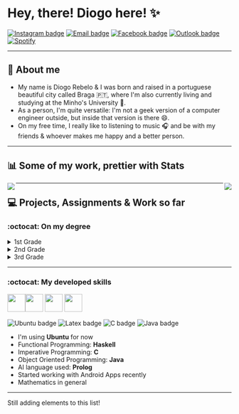 # Hey, there! Diogo here! :sparkles:
<p style="text-align:center">
 
[![Instagram badge](https://img.shields.io/badge/-Instagram-purple?style=for-the-badge&logo=Instagram&logoColor=white)](https://www.instagram.com/ilkpz_/)
[![Email badge](https://img.shields.io/badge/-Gmail-c71610?style=for-the-badge&logo=Gmail&logoColor=white)](mailto:collabs.ilkpz@gmail.com)
[![Facebook badge](https://img.shields.io/badge/Facebook-1877F2?style=for-the-badge&logo=facebook&logoColor=white)](https://www.facebook.com/digzere)
[![Outlook badge](https://img.shields.io/badge/Microsoft_Outlook-0078D4?style=for-the-badge&logo=microsoft-outlook&logoColor=white)](mailto:diogorebelo17@hotmail.com)
[![Spotify](https://img.shields.io/badge/DiogoRebelo-1ED760?&style=for-the-badge&logo=spotify&logoColor=white)](https://open.spotify.com/user/diogorebelo9?si=146adeed120d453b)

<!--![](images/BannerGit.jpg)-->
- - - - - - - - - - - - - -
## :purple_heart: About me
  * My name is Diogo Rebelo & I was born and raised in a portuguese beautiful city called Braga 🇵🇹, where I'm also currently living and studying at the Minho's University 📑.
  * As a person, I'm quite versatile: I'm not a geek version of a computer engineer outside, but inside that version is there :smile:.
  * On my free time, I really like to listening to music 🎧 and be with my friends & whoever makes me happy and a better person.
- - - - - - - - - - - - - - - - - -
## :bar_chart: Some of my work, prettier with Stats
<a href="https://github.com/anuraghazra/github-readme-stats">
  <img align="left" src="https://github-readme-stats.vercel.app/api?username=Diogo-da-Silva-Rebelo&show_icons=true&theme=radical&include_all_commits=true&count_private=true" />
</a>
<a href="https://github.com/anuraghazra/github-readme-stats">
  <img align="right" src="https://github-readme-stats.vercel.app/api/top-langs/?username=Diogo-da-Silva-Rebelo&layout=compact&theme=radical" />
</a>

- - - - - - - - - - - - - - - - -
## :computer: Projects, Assignments & Work so far
### :octocat: On my degree

<details>
  <summary>1st Grade</summary>

<table style="border-collapse:collapse;border-spacing:0" class="tg"><thead><tr><td style="border-color:inherit;border-style:solid;border-width:1px;font-family:Arial, sans-serif;font-size:14px;overflow:hidden;padding:10px 5px;text-align:left;vertical-align:middle;word-break:normal" rowspan="2">1st Grade</td><td style="border-color:inherit;border-style:solid;border-width:1px;font-family:Arial, sans-serif;font-size:14px;overflow:hidden;padding:10px 5px;text-align:left;vertical-align:middle;word-break:normal">1st Semester</td><td style="border-color:inherit;border-style:solid;border-width:1px;font-family:Arial, sans-serif;font-size:14px;overflow:hidden;padding:10px 5px;text-align:left;vertical-align:middle;word-break:normal">Laboratórios de Informática I</td><td style="border-color:inherit;border-style:solid;border-width:1px;color:#00E;font-family:Arial, sans-serif;font-size:14px;overflow:hidden;padding:10px 5px;text-align:left;text-decoration:underline;vertical-align:top;word-break:normal" colspan="2"><a href="https://github.com/Diogo-da-Silva-Rebelo/University/tree/master/1st_Grade/1st_Semester/LI1" target="_blank" rel="noopener noreferrer">Recriação do Jogo Clássico "Excite Bike"</a></td></tr><tr><td style="border-color:inherit;border-style:solid;border-width:1px;font-family:Arial, sans-serif;font-size:14px;overflow:hidden;padding:10px 5px;text-align:left;vertical-align:middle;word-break:normal">2nd Semester</td><td style="border-color:inherit;border-style:solid;border-width:1px;font-family:Arial, sans-serif;font-size:14px;overflow:hidden;padding:10px 5px;text-align:left;vertical-align:middle;word-break:normal">Laboratórios de Informática II</td><td style="border-color:inherit;border-style:solid;border-width:1px;color:#00E;font-family:Arial, sans-serif;font-size:14px;overflow:hidden;padding:10px 5px;text-align:left;text-decoration:underline;vertical-align:top;word-break:normal" colspan="2"><a href="https://github.com/Diogo-da-Silva-Rebelo/University/tree/master/1st_Grade/2nd_Semester/LI2/LI2PL7G4" target="_blank" rel="noopener noreferrer">Recriação do Jogo Matemático "Rastros"</a></td></tr></thead></table>
 </details>
 
 <details>
 <summary>2nd Grade</summary>
<table style="border-collapse:collapse;border-spacing:0" class="tg"><thead><tr><td style="border-color:black;border-style:solid;border-width:1px;font-family:Arial, sans-serif;font-size:14px;overflow:hidden;padding:10px 5px;text-align:center;vertical-align:middle;word-break:normal" rowspan="6">2nd Grade</td><td style="border-color:black;border-style:solid;border-width:1px;font-family:Arial, sans-serif;font-size:14px;overflow:hidden;padding:10px 5px;text-align:center;vertical-align:middle;word-break:normal">1st Semester</td><td style="border-color:black;border-style:solid;border-width:1px;font-family:Arial, sans-serif;font-size:14px;overflow:hidden;padding:10px 5px;text-align:center;vertical-align:middle;word-break:normal">Comunicações de Dados</td><td style="border-color:black;border-style:solid;border-width:1px;font-family:Arial, sans-serif;font-size:14px;overflow:hidden;padding:10px 5px;text-align:center;vertical-align:middle;word-break:normal"><a href="https://github.com/Diogo-da-Silva-Rebelo/University/tree/master/2nd_Grade/1st_Semester/Comunicacao_de_Dados/Projeto" target="_blank" rel="noopener noreferrer">Sistema de Conversão de Ficheiros</a></td></tr><tr><td style="border-color:black;border-style:solid;border-width:1px;font-family:Arial, sans-serif;font-size:14px;overflow:hidden;padding:10px 5px;text-align:center;vertical-align:middle;word-break:normal" rowspan="5">2nd Semester</td><td style="border-color:black;border-style:solid;border-width:1px;font-family:Arial, sans-serif;font-size:14px;overflow:hidden;padding:10px 5px;text-align:center;vertical-align:middle;word-break:normal">Laboratórios de Informática III</td><td style="border-color:black;border-style:solid;border-width:1px;font-family:Arial, sans-serif;font-size:14px;overflow:hidden;padding:10px 5px;text-align:center;vertical-align:middle;word-break:normal"><a href="https://github.com/Diogo-da-Silva-Rebelo/University/tree/master/2nd_Grade/2nd_Semester/LI3" target="_blank" rel="noopener noreferrer">Serviço de Gestão de Recomendações</a></td></tr><tr><td style="border-color:black;border-style:solid;border-width:1px;font-family:Arial, sans-serif;font-size:14px;overflow:hidden;padding:10px 5px;text-align:center;vertical-align:middle;word-break:normal" rowspan="2">Programação Orientada aos Objetos</td><td style="border-color:black;border-style:solid;border-width:1px;font-family:Arial, sans-serif;font-size:14px;overflow:hidden;padding:10px 5px;text-align:center;vertical-align:middle;word-break:normal"><a href="https://github.com/Diogo-da-Silva-Rebelo/University/tree/master/2nd_Grade/2nd_Semester/POO/Projeto" target="_blank" rel="noopener noreferrer">Gestão de Equipas de Futebol - "Football Manager"</a></td></tr><tr><td style="border-color:black;border-style:solid;border-width:1px;font-family:Arial, sans-serif;font-size:14px;overflow:hidden;padding:10px 5px;text-align:center;vertical-align:middle;word-break:normal"><a href="https://github.com/Diogo-da-Silva-Rebelo/University/tree/master/2nd_Grade/2nd_Semester/POO/Fichas_Praticas" target="_blank" rel="noopener noreferrer">Resolução de Fichas e Testes/Exames</a></td></tr><tr><td style="border-color:black;border-style:solid;border-width:1px;font-family:Arial, sans-serif;font-size:14px;overflow:hidden;padding:10px 5px;text-align:center;vertical-align:middle;word-break:normal" rowspan="2">Sistemas Operativos</td><td style="border-color:black;border-style:solid;border-width:1px;font-family:Arial, sans-serif;font-size:14px;overflow:hidden;padding:10px 5px;text-align:center;vertical-align:middle;word-break:normal"><a href="https://github.com/Diogo-da-Silva-Rebelo/University/tree/master/2nd_Grade/2nd_Semester/SO/Aurras:%20Processamento%20de%20Ficheiros%20de%20Audio" target="_blank" rel="noopener noreferrer">Serviço de aplicação de filtros de áudio por clientes</a></td></tr><tr><td style="border-color:black;border-style:solid;border-width:1px;font-family:Arial, sans-serif;font-size:14px;overflow:hidden;padding:10px 5px;text-align:center;vertical-align:middle;word-break:normal"><a href="https://github.com/Diogo-da-Silva-Rebelo/University/tree/master/2nd_Grade/2nd_Semester/SO/GuioesPraticos" target="_blank" rel="noopener noreferrer">Resolução de Guiões, Fichas &amp; Apontamentos</a></td></tr></thead></table>
</details>

<details>
<summary>3rd Grade</summary>
<table style="border-collapse:collapse;border-spacing:0" class="tg"><thead><tr><td style="border-color:inherit;border-style:solid;border-width:1px;font-family:Arial, sans-serif;font-size:14px;overflow:hidden;padding:10px 5px;text-align:center;vertical-align:middle;word-break:normal" rowspan="16">3rd Grade</td><td style="border-color:inherit;border-style:solid;border-width:1px;font-family:Arial, sans-serif;font-size:14px;overflow:hidden;padding:10px 5px;text-align:center;vertical-align:middle;word-break:normal" rowspan="10">1st Semester</td><td style="border-color:inherit;border-style:solid;border-width:1px;font-family:Arial, sans-serif;font-size:14px;overflow:hidden;padding:10px 5px;text-align:center;vertical-align:middle;word-break:normal">Comunicações Por Computador</td><td style="border-color:inherit;border-style:solid;border-width:1px;font-family:Arial, sans-serif;font-size:14px;overflow:hidden;padding:10px 5px;text-align:center;vertical-align:middle;word-break:normal"><a href="https://github.com/Diogo-da-Silva-Rebelo/University/tree/master/3rd_Grade/1st%20_Semester/CC" target="_blank" rel="noopener noreferrer">Trabalhos Práticos (Peer2Peer)</a></td></tr><tr><td style="border-color:inherit;border-style:solid;border-width:1px;font-family:Arial, sans-serif;font-size:14px;overflow:hidden;padding:10px 5px;text-align:center;vertical-align:middle;word-break:normal" rowspan="2">Desenvolvimento de Sistemas e Software</td><td style="border-color:inherit;border-style:solid;border-width:1px;font-family:Arial, sans-serif;font-size:14px;overflow:hidden;padding:10px 5px;text-align:center;vertical-align:middle;word-break:normal"><a href="https://github.com/Diogo-da-Silva-Rebelo/University/tree/master/3rd_Grade/1st%20_Semester/DSS/Projeto" target="_blank" rel="noopener noreferrer">Sistema de Gestão e Reparação de Equipamentos</a></td></tr><tr><td style="border-color:inherit;border-style:solid;border-width:1px;font-family:Arial, sans-serif;font-size:14px;overflow:hidden;padding:10px 5px;text-align:center;vertical-align:middle;word-break:normal"><a href="https://github.com/Diogo-da-Silva-Rebelo/University/tree/master/3rd_Grade/1st%20_Semester/DSS/Fichas_Praticas" target="_blank" rel="noopener noreferrer">Resolução de Fichas, Exercícios &amp; Apontamentos</a></td></tr><tr><td style="border-color:inherit;border-style:solid;border-width:1px;font-family:Arial, sans-serif;font-size:14px;overflow:hidden;padding:10px 5px;text-align:center;vertical-align:middle;word-break:normal">Cálculo de Programas</td><td style="border-color:inherit;border-style:solid;border-width:1px;font-family:Arial, sans-serif;font-size:14px;overflow:hidden;padding:10px 5px;text-align:center;vertical-align:middle;word-break:normal"><a href="https://github.com/Diogo-da-Silva-Rebelo/University/tree/master/3rd_Grade/1st%20_Semester/CP/Projeto" target="_blank" rel="noopener noreferrer">Conjunto de Problemas</a></td></tr><tr><td style="border-color:inherit;border-style:solid;border-width:1px;font-family:Arial, sans-serif;font-size:14px;overflow:hidden;padding:10px 5px;text-align:center;vertical-align:middle;word-break:normal"></td><td style="border-color:inherit;border-style:solid;border-width:1px;font-family:Arial, sans-serif;font-size:14px;overflow:hidden;padding:10px 5px;text-align:center;vertical-align:middle;word-break:normal"><a href="https://github.com/Diogo-da-Silva-Rebelo/University/tree/master/3rd_Grade/1st%20_Semester/CP/Fichas_Praticas" target="_blank" rel="noopener noreferrer">Fichas &amp; Apontamentos</a></td></tr><tr><td style="border-color:inherit;border-style:solid;border-width:1px;font-family:Arial, sans-serif;font-size:14px;overflow:hidden;padding:10px 5px;text-align:center;vertical-align:middle;word-break:normal" rowspan="2">Inteligência Artificial</td><td style="border-color:inherit;border-style:solid;border-width:1px;font-family:Arial, sans-serif;font-size:14px;overflow:hidden;padding:10px 5px;text-align:center;vertical-align:middle;word-break:normal"><a href="https://github.com/Diogo-da-Silva-Rebelo/University/tree/master/3rd_Grade/1st%20_Semester/IA/Projeto" target="_blank" rel="noopener noreferrer">Gestão de um Centro de Distribuição: "Green Distribution"</a></td></tr><tr><td style="border-color:inherit;border-style:solid;border-width:1px;font-family:Arial, sans-serif;font-size:14px;overflow:hidden;padding:10px 5px;text-align:center;vertical-align:middle;word-break:normal"><a href="https://github.com/Diogo-da-Silva-Rebelo/University/tree/master/3rd_Grade/1st%20_Semester/IA/Fichas_Testes" target="_blank" rel="noopener noreferrer">Resolução de Fichas, Testes &amp; Apontamentos</a></td></tr><tr><td style="border-color:inherit;border-style:solid;border-width:1px;font-family:Arial, sans-serif;font-size:14px;overflow:hidden;padding:10px 5px;text-align:center;vertical-align:middle;word-break:normal">Laboratórios de Informática IV</td><td style="border-color:inherit;border-style:solid;border-width:1px;font-family:Arial, sans-serif;font-size:14px;overflow:hidden;padding:10px 5px;text-align:center;vertical-align:middle;word-break:normal"><a href="https://github.com/Diogo-da-Silva-Rebelo/University/tree/master/3rd_Grade/1st%20_Semester/LI4/Projeto" target="_blank" rel="noopener noreferrer">Guia Para Locais de Interesse: "Mangiare"</a></td></tr><tr><td style="border-color:inherit;border-style:solid;border-width:1px;font-family:Arial, sans-serif;font-size:14px;overflow:hidden;padding:10px 5px;text-align:center;vertical-align:middle;word-break:normal" rowspan="2">Sistemas Distribuídos</td><td style="border-color:inherit;border-style:solid;border-width:1px;font-family:Arial, sans-serif;font-size:14px;overflow:hidden;padding:10px 5px;text-align:center;vertical-align:middle;word-break:normal"><a href="https://github.com/Diogo-da-Silva-Rebelo/University/tree/master/3rd_Grade/1st%20_Semester/SD/Projeto" target="_blank" rel="noopener noreferrer">Serviço de Reserva e Gestão de Voos</a></td></tr><tr><td style="border-color:inherit;border-style:solid;border-width:1px;font-family:Arial, sans-serif;font-size:14px;overflow:hidden;padding:10px 5px;text-align:center;vertical-align:middle;word-break:normal"><a href="https://github.com/Diogo-da-Silva-Rebelo/University/tree/master/3rd_Grade/1st%20_Semester/SD/Guioes_Testes" target="_blank" rel="noopener noreferrer">Resolução de Guiões, Exercícios &amp; Apontamentos</a></td></tr><tr><td style="border-color:black;border-style:solid;border-width:1px;font-family:Arial, sans-serif;font-size:14px;overflow:hidden;padding:10px 5px;text-align:center;vertical-align:middle;word-break:normal" rowspan="6">2nd Semester</td><td style="border-color:black;border-style:solid;border-width:1px;font-family:Arial, sans-serif;font-size:14px;overflow:hidden;padding:10px 5px;text-align:center;vertical-align:middle;word-break:normal" rowspan="2">Computação Gráfica</td><td style="border-color:black;border-style:solid;border-width:1px;font-family:Arial, sans-serif;font-size:14px;overflow:hidden;padding:10px 5px;text-align:center;vertical-align:middle;word-break:normal"><a href="https://github.com/Diogo-da-Silva-Rebelo/University/tree/master/3rd_Grade/2nd_Semester/CG/Projeto" target="_blank" rel="noopener noreferrer">Conjunto de Guiões - Sistema Solar</a></td></tr><tr><td style="border-color:black;border-style:solid;border-width:1px;font-family:Arial, sans-serif;font-size:14px;overflow:hidden;padding:10px 5px;text-align:center;vertical-align:middle;word-break:normal"><a href="https://github.com/Diogo-da-Silva-Rebelo/University/tree/master/3rd_Grade/2nd_Semester/CG/Guioes_Praticos" target="_blank" rel="noopener noreferrer">Resolução de Guiões &amp; Algumas Notas</a></td></tr><tr><td style="border-color:black;border-style:solid;border-width:1px;font-family:Arial, sans-serif;font-size:14px;overflow:hidden;padding:10px 5px;text-align:center;vertical-align:middle;word-break:normal">Investigação Operacional</td><td style="border-color:black;border-style:solid;border-width:1px;font-family:Arial, sans-serif;font-size:14px;overflow:hidden;padding:10px 5px;text-align:center;vertical-align:middle;word-break:normal"><a href="https://github.com/Diogo-da-Silva-Rebelo/University/tree/master/3rd_Grade/2nd_Semester/IO" target="_blank" rel="noopener noreferrer">Trabalhos Práticos</a></td></tr><tr><td style="border-color:black;border-style:solid;border-width:1px;font-family:Arial, sans-serif;font-size:14px;overflow:hidden;padding:10px 5px;text-align:center;vertical-align:middle;word-break:normal">Métodos Numéricos</td><td style="border-color:black;border-style:solid;border-width:1px;font-family:Arial, sans-serif;font-size:14px;overflow:hidden;padding:10px 5px;text-align:center;vertical-align:middle;word-break:normal"><a href="https://github.com/Diogo-da-Silva-Rebelo/University/tree/master/3rd_Grade/2nd_Semester/MNOnL" target="_blank" rel="noopener noreferrer">Conjunto de Scripts</a></td></tr><tr><td style="border-color:black;border-style:solid;border-width:1px;font-family:Arial, sans-serif;font-size:14px;overflow:hidden;padding:10px 5px;text-align:center;vertical-align:middle;word-break:normal" rowspan="2">Processamento de Linguagens</td><td style="border-color:black;border-style:solid;border-width:1px;font-family:Arial, sans-serif;font-size:14px;overflow:hidden;padding:10px 5px;text-align:center;vertical-align:middle;word-break:normal"><a href="https://github.com/Diogo-da-Silva-Rebelo/University/tree/master/3rd_Grade/2nd_Semester/MNOnL" target="_blank" rel="noopener noreferrer">Trabalhos Práticos - Parser &amp; Gramática</a></td></tr><tr><td style="border-color:black;border-style:solid;border-width:1px;font-family:Arial, sans-serif;font-size:14px;overflow:hidden;padding:10px 5px;text-align:center;vertical-align:top;word-break:normal"><a href="https://github.com/Diogo-da-Silva-Rebelo/University/tree/master/3rd_Grade/2nd_Semester/PL/Aulas_Fichas" target="_blank" rel="noopener noreferrer">Guiões Práticos &amp; Algumas Notas</a></td></tr></thead></table>
</details>
</details>

----------------------------------
 ### :octocat: My developed skills
 
<img height="40" width="40" src="https://cdn.icon-icons.com/icons2/1381/PNG/512/applicationshaskell_93694.png"/><img height="40" width="40" src="https://cdn.icon-icons.com/icons2/3053/PNG/512/microsoft_visual_studio_code_alt_macos_bigsur_icon_189956.png"/>   <img height="40" width="40" src="https://cdn.icon-icons.com/icons2/3053/PNG/512/intellij_clion_macos_bigsur_icon_190059.png"/>   <img height="40" width="40" src="https://cdn.icon-icons.com/icons2/3053/PNG/512/intellij_macos_bigsur_icon_190061.png"/>

 ![Ubuntu badge](https://img.shields.io/badge/Ubuntu-E95420?style=for-the-badge&logo=ubuntu&logoColor=white)
 ![Latex badge](https://img.shields.io/badge/LaTeX-47A141?style=for-the-badge&logo=LaTeX&logoColor=white)
 ![C badge](https://img.shields.io/badge/C-00599C?style=for-the-badge&logo=c&logoColor=white)
 ![Java badge](https://img.shields.io/badge/Java-ED8B00?style=for-the-badge&logo=java&logoColor=white)
 
<!--![Haskell badge](https://img.shields.io/badge/Hk-Haskell-purple.svg)-->
 * I'm using __Ubuntu__ for now
 * Functional Programming: __Haskell__
 * Imperative Programming: __C__
 * Object Oriented Programming: __Java__
 * AI language used: __Prolog__
 * Started working with Android Apps recently
 * Mathematics in general
- - - - -
 Still adding elements to this list!
